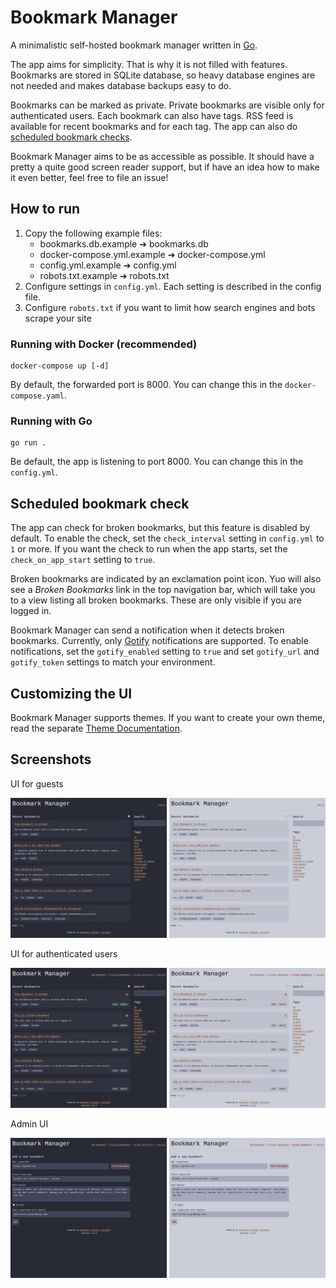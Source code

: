 # Bookmark Manager
A minimalistic self-hosted bookmark manager written in [Go](https://go.dev/).

The app aims for simplicity. That is why it is not filled with features. Bookmarks are
stored in SQLite database, so heavy database engines are not needed and makes database
backups easy to do.

Bookmarks can be marked as private. Private bookmarks are visible only for authenticated
users. Each bookmark can also have tags. RSS feed is available for recent bookmarks and
for each tag. The app can also do [scheduled bookmark checks](#scheduled-bookmark-check).

Bookmark Manager aims to be as accessible as possible. It should have a pretty a quite good
screen reader support, but if have an idea how to make it even better, feel free to file an issue!

## How to run
1. Copy the following example files:
   - bookmarks.db.example ➔ bookmarks.db
   - docker-compose.yml.example ➔ docker-compose.yml
   - config.yml.example ➔ config.yml
   - robots.txt.example ➔ robots.txt
2. Configure settings in `config.yml`. Each setting is described in the config file.
3. Configure `robots.txt` if you want to limit how search engines and bots scrape your site

### Running with Docker (recommended)
```
docker-compose up [-d]
```
By default, the forwarded port is 8000. You can change this in the `docker-compose.yaml`.

### Running with Go
```
go run .
```
Be default, the app is listening to port 8000. You can change this in the `config.yml`.

## Scheduled bookmark check
The app can check for broken bookmarks, but this feature is disabled by default.
To enable the check, set the `check_interval` setting in `config.yml` to `1` or more.
If you want the check to run when the app starts, set the `check_on_app_start` setting to `true`.

Broken bookmarks are indicated by an exclamation point icon. Yuo will also see a *Broken Bookmarks* link in the top navigation bar, which will take you to a view listing all broken bookmarks. These are only visible if you are logged in.

Bookmark Manager can send a notification when it detects broken bookmarks. Currently, only
[Gotify](https://gotify.net/) notifications are supported. To enable notifications, set
the `gotify_enabled` setting to `true` and set `gotify_url` and `gotify_token` settings to match your
environment.

## Customizing the UI
Bookmark Manager supports themes. If you want to create your own theme, read the separate [Theme Documentation](/docs/THEMES.md).

## Screenshots
UI for guests

[![Screenshot showing the dark UI for guest users](docs/sshot-dark-guest-tn.jpg "Dark UI for guests")](docs/sshot-dark-guest.jpg)
[![Screenshot showing the light UI for guest users](docs/sshot-light-guest-tn.jpg "Light UI for guests")](docs/sshot-light-guest.jpg)

UI for authenticated users

[![Screenshot showing the dark UI for authenticated users](docs/sshot-dark-auth-tn.jpg "Dark UI for authenticated users")](docs/sshot-dark-auth.jpg)
[![Screenshot showing the light UI for authenticated users](docs/sshot-light-auth-tn.jpg "Light UI for authenticated users")](docs/sshot-light-auth.jpg)

Admin UI

[![Screenshot showing the dark admin UI](docs/sshot-dark-admin-tn.jpg "Dark Admin UI")](docs/sshot-dark-admin.jpg)
[![Screenshot showing the light admin UI](docs/sshot-light-admin-tn.jpg "Light Admin UI")](docs/sshot-light-admin.jpg)